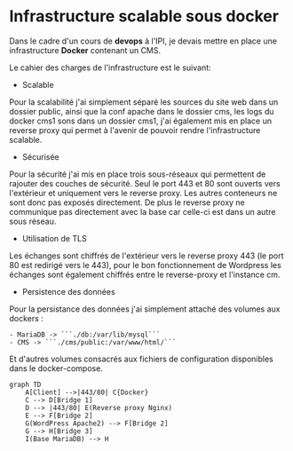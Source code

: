 # Infrastructure scalable sous docker

Dans le cadre d'un cours de **devops** à l'IPI, je devais mettre en place une infrastructure **Docker** contenant un CMS.

Le cahier des charges de l'infrastructure est le suivant:

- Scalable

Pour la scalabilité j'ai simplement séparé les sources du site web dans un dossier public, ainsi que la conf apache dans le dossier cms, les logs du docker cms1 sons dans un dossier cms1, j'ai également mis en place un reverse proxy qui permet à l'avenir de pouvoir rendre l'infrastructure scalable.

- Sécurisée

Pour la sécurité j'ai mis en place trois sous-réseaux qui permettent de rajouter des couches de sécurité. Seul le port 443 et 80 sont ouverts vers l'extérieur et uniquement vers le reverse proxy. Les autres conteneurs ne sont donc pas exposés directement. De plus le reverse proxy ne communique pas directement avec la base car celle-ci est dans un autre sous réseau.

- Utilisation de TLS

Les échanges sont chiffrés de l'extérieur vers le reverse proxy 443 (le port 80 est redirigé vers le 443), pour le bon fonctionnement de Wordpress les échanges sont également chiffrés entre le reverse-proxy et l'instance cm.

- Persistence des données

Pour la persistance des données j'ai simplement attaché des volumes aux dockers :

    - MariaDB -> ```./db:/var/lib/mysql```
    - CMS -> ```./cms/public:/var/www/html/```

Et d'autres volumes consacrés aux fichiers de configuration disponibles dans le docker-compose.

```mermaid
graph TD
    A[Client] -->|443/80| C{Docker}
    C --> D[Bridge 1]
    D --> |443/80| E(Reverse proxy Nginx)
    E --> F[Bridge 2]
    G(WordPress Apache2) --> F[Bridge 2] 
    G --> H[Bridge 3]
    I(Base MariaDB) --> H
```